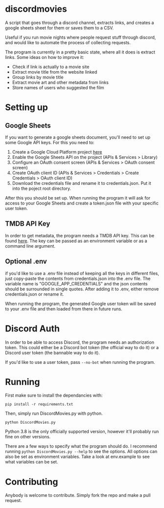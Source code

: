 # discordmovies
A script that goes through a discord channel, extracts links, and creates a google sheets sheet for them or saves them to a CSV.

Useful if you run movie nights where people request stuff through discord, and would like to automate the process of collecting requests.

The program is currently in a pretty basic state, where all it does is extract links. Some ideas on how to improve it:
- Check if link is actually to a movie site
- Extract movie title from the website linked
- Group links by movie title
- Extract movie art and other metadata from links
- Store names of users who suggested the film

# Setting up
## Google Sheets
If you want to generate a google sheets document, you'll need to set up some Google API keys.
For this you need to:
1. Create a Google Cloud Platform project [here](https://console.cloud.google.com/)
2. Enable the Google Sheets API on the project (APIs & Services > Library)
3. Configure an OAuth consent screen (APIs & Services > OAuth consent screen)
4. Create OAuth client ID (APIs & Services > Credentials > Create Credentials > OAuth client ID)
5. Download the credentials file and rename it to credentials.json. Put it into the poject root directory.

After this you should be set up. When running the program it will ask for access to your Google Sheets and create a token.json file with your specific user token.

## TMDB API Key
In order to get metadata, the program needs a TMDB API key. This can be found [here](https://developers.themoviedb.org/3/getting-started/introduction).
The key can be passed as an environment variable or as a command line argument.

## Optional .env
if you'd like to use a .env file instead of keeping all the keys in different files, just copy-paste the contents from credentials.json into the .env file. The variable name is "GOOGLE_APP_CREDENTIALS" and the json contents should be surrounded in single quotes. After adding it to .env, either remove credentials.json or rename it.

When running the program, the generated Google user token will be saved to your .env file and then loaded from there in future runs.


# Discord Auth
In order to be able to access Discord, the program needs an authorization token. This could either be a Discord bot token (the official way to do it) or a Discord user token (the bannable way to do it).

If you'd like to use a user token, pass ```--no-bot``` when running the program.

# Running
First make sure to install the dependancies with:
```
pip install -r requirements.txt
```

Then, simply run DiscordMovies.py with python. 
```
python DiscordMovies.py
```
Python 3.8 is the only officially supported version, however it'll probably run fine on other versions.

There are a few ways to specify what the program should do. I recommend running ```python DiscordMovies.py --help``` to see the options.
All options can also be set as environment variables. Take a look at env.example to see what variables can be set.

# Contributing
Anybody is welcome to contribute. Simply fork the repo and make a pull request.
